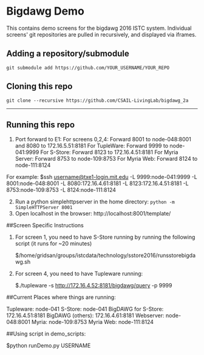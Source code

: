 # Bigdawg Demo
This contains demo screens for the bigdawg 2016 ISTC system. Individual screens' git repositories are pulled in recursively, and displayed via iframes.

## Adding a repository/submodule
`git submodule add https://github.com/YOUR_USERNAME/YOUR_REPO`

## Cloning this repo
`git clone --recursive https://github.com/CSAIL-LivingLab/bigdawg_2a`

----

## Running this repo
1. Port forward to E1:
For screens 0,2,4: Forward 8001 to node-048:8001 and 8080
to 172.16.5.51:8181
For TupleWare: Forward 9999 to node-041:9999
For S-Store: Forward 8123 to 172.16.4.51:8181
For Myria Server: Forward 8753 to node-109:8753
For Myria Web: Forward 8124 to node-111:8124

For example:
 $ssh username@txe1-login.mit.edu -L 9999:node-041:9999 -L 8001:node-048:8001 -L 8080:172.16.4.61:8181 -L 8123:172.16.4.51:8181 -L 8753:node-109:8753 -L 8124:node-111:8124

2. Run a python simplehttpserver in the home directory: `python -m SimpleHTTPServer 8001`
3. Open localhost in the browser: http://localhost:8001/template/


##Screen Specific Instructions
1. For screen 1, you need to have S-Store running by running the
following script (it runs for ~20 minutes)

	$/home/gridsan/groups/istcdata/technology/sstore2016/runsstorebigdawg.sh

2. For screen 4, you need to have Tupleware running:

   $./tupleware -s  http://172.16.4.52:8181/bigdawg/query -p 9999


##Current Places where things are running:

Tupleware: node-041
S-Store: node-041
BigDAWG for S-Store: 172.16.4.51:8181
BigDAWG (others): 172.16.4.61:8181
Webserver: node-048:8001
Myria: node-109:8753
Myria Web: node-111:8124

##Using script in demo_scripts:

$python runDemo.py USERNAME
